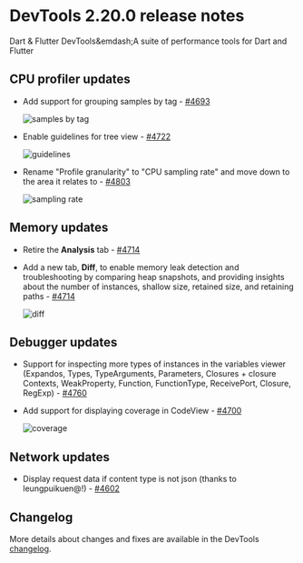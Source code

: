 # DevTools 2.20.0 release notes

Dart & Flutter DevTools&emdash;A suite of performance tools
for Dart and Flutter

## CPU profiler updates

* Add support for grouping samples by tag -
  [#4693](https://github.com/flutter/devtools/pull/4693)

  ![samples by tag]({{site.url}}/development/tools/devtools/release-notes/images-2.20.0/4693.png "samples by tag")

* Enable guidelines for tree view -
  [#4722](https://github.com/flutter/devtools/pull/4722)

  ![guidelines]({{site.url}}/development/tools/devtools/release-notes/images-2.20.0/4722.png "guidelines")

* Rename "Profile granularity" to "CPU sampling rate"
  and move down to the area it relates to -
  [#4803](https://github.com/flutter/devtools/pull/4722)

  ![sampling rate]({{site.url}}/development/tools/devtools/release-notes/images-2.20.0/4803.png "sampling rate")


## Memory updates

* Retire the **Analysis** tab -
  [#4714](https://github.com/flutter/devtools/pull/4714)

* Add a new tab, **Diff**, to enable memory leak detection
  and troubleshooting by comparing heap snapshots,
  and providing insights about the number of instances,
  shallow size, retained size, and retaining paths -
  [#4714](https://github.com/flutter/devtools/pull/4714)

  ![diff]({{site.url}}/development/tools/devtools/release-notes/images-2.20.0/4714.png "Diff in Memory tab")

## Debugger updates

* Support for inspecting more types of instances in the
  variables viewer (Expandos, Types, TypeArguments,
  Parameters, Closures + closure Contexts,
  WeakProperty, Function, FunctionType, ReceivePort,
  Closure, RegExp) -
  [#4760](https://github.com/flutter/devtools/pull/4760)

* Add support for displaying coverage in CodeView -
  [#4700](https://github.com/flutter/devtools/pull/4700)

  ![coverage]({{site.url}}/development/tools/devtools/release-notes/images-2.20.0/4700.png "coverage in CodeView")

## Network updates

* Display request data if content type is not json
  (thanks to leungpuikuen@!) -
  [#4602](https://github.com/flutter/devtools/pull/4602)

## Changelog

More details about changes and fixes are available in the DevTools
[changelog](https://github.com/flutter/devtools/blob/master/CHANGELOG.md).
